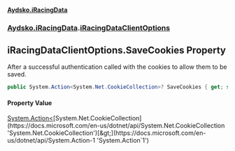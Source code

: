 #### [Aydsko.iRacingData](index.md 'index')
### [Aydsko.iRacingData](index.md#Aydsko.iRacingData 'Aydsko.iRacingData').[iRacingDataClientOptions](iRacingDataClientOptions.md 'Aydsko.iRacingData.iRacingDataClientOptions')

## iRacingDataClientOptions.SaveCookies Property

After a successful authentication called with the cookies to allow them to be saved.

```csharp
public System.Action<System.Net.CookieCollection>? SaveCookies { get; set; }
```

#### Property Value
[System.Action&lt;](https://docs.microsoft.com/en-us/dotnet/api/System.Action-1 'System.Action`1')[System.Net.CookieCollection](https://docs.microsoft.com/en-us/dotnet/api/System.Net.CookieCollection 'System.Net.CookieCollection')[&gt;](https://docs.microsoft.com/en-us/dotnet/api/System.Action-1 'System.Action`1')